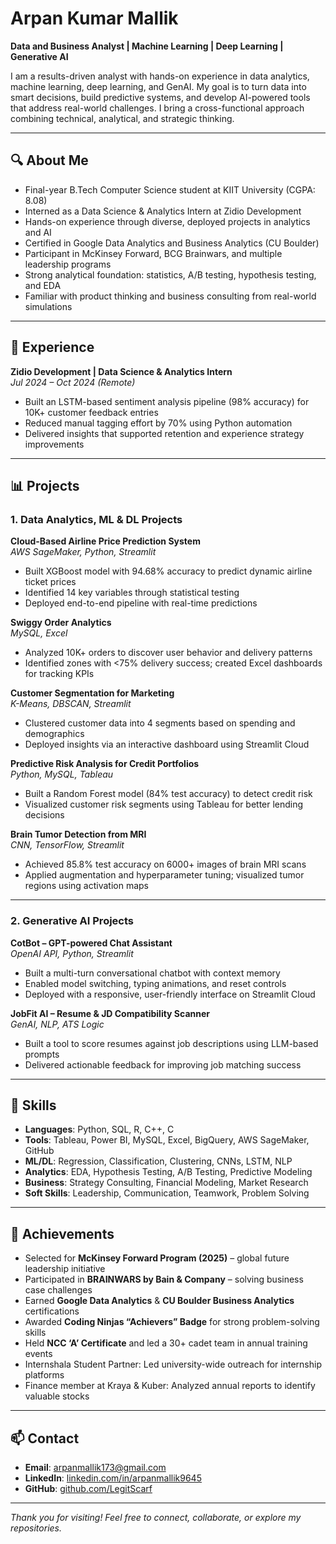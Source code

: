 # Arpan Kumar Mallik

**Data and Business Analyst | Machine Learning | Deep Learning | Generative AI**

I am a results-driven analyst with hands-on experience in data analytics, machine learning, deep learning, and GenAI. My goal is to turn data into smart decisions, build predictive systems, and develop AI-powered tools that address real-world challenges. I bring a cross-functional approach combining technical, analytical, and strategic thinking.

---

## 🔍 About Me

- Final-year B.Tech Computer Science student at KIIT University (CGPA: 8.08)
- Interned as a Data Science & Analytics Intern at Zidio Development
- Hands-on experience through diverse, deployed projects in analytics and AI
- Certified in Google Data Analytics and Business Analytics (CU Boulder)
- Participant in McKinsey Forward, BCG Brainwars, and multiple leadership programs
- Strong analytical foundation: statistics, A/B testing, hypothesis testing, and EDA
- Familiar with product thinking and business consulting from real-world simulations

---

## 💼 Experience

**Zidio Development | Data Science & Analytics Intern**  
*Jul 2024 – Oct 2024 (Remote)*  
- Built an LSTM-based sentiment analysis pipeline (98% accuracy) for 10K+ customer feedback entries  
- Reduced manual tagging effort by 70% using Python automation  
- Delivered insights that supported retention and experience strategy improvements

---

## 📊 Projects

### 1. Data Analytics, ML & DL Projects

**Cloud-Based Airline Price Prediction System**  
*AWS SageMaker, Python, Streamlit*  
- Built XGBoost model with 94.68% accuracy to predict dynamic airline ticket prices  
- Identified 14 key variables through statistical testing  
- Deployed end-to-end pipeline with real-time predictions

**Swiggy Order Analytics**  
*MySQL, Excel*  
- Analyzed 10K+ orders to discover user behavior and delivery patterns  
- Identified zones with <75% delivery success; created Excel dashboards for tracking KPIs

**Customer Segmentation for Marketing**  
*K-Means, DBSCAN, Streamlit*  
- Clustered customer data into 4 segments based on spending and demographics  
- Deployed insights via an interactive dashboard using Streamlit Cloud

**Predictive Risk Analysis for Credit Portfolios**  
*Python, MySQL, Tableau*  
- Built a Random Forest model (84% test accuracy) to detect credit risk  
- Visualized customer risk segments using Tableau for better lending decisions

**Brain Tumor Detection from MRI**  
*CNN, TensorFlow, Streamlit*  
- Achieved 85.8% test accuracy on 6000+ images of brain MRI scans  
- Applied augmentation and hyperparameter tuning; visualized tumor regions using activation maps

---

### 2. Generative AI Projects

**CotBot – GPT-powered Chat Assistant**  
*OpenAI API, Python, Streamlit*  
- Built a multi-turn conversational chatbot with context memory  
- Enabled model switching, typing animations, and reset controls  
- Deployed with a responsive, user-friendly interface on Streamlit Cloud

**JobFit AI – Resume & JD Compatibility Scanner**  
*GenAI, NLP, ATS Logic*  
- Built a tool to score resumes against job descriptions using LLM-based prompts  
- Delivered actionable feedback for improving job matching success

---

## 🧠 Skills

- **Languages**: Python, SQL, R, C++, C  
- **Tools**: Tableau, Power BI, MySQL, Excel, BigQuery, AWS SageMaker, GitHub  
- **ML/DL**: Regression, Classification, Clustering, CNNs, LSTM, NLP  
- **Analytics**: EDA, Hypothesis Testing, A/B Testing, Predictive Modeling  
- **Business**: Strategy Consulting, Financial Modeling, Market Research  
- **Soft Skills**: Leadership, Communication, Teamwork, Problem Solving

---

## 🏅 Achievements

- Selected for **McKinsey Forward Program (2025)** – global future leadership initiative  
- Participated in **BRAINWARS by Bain & Company** – solving business case challenges  
- Earned **Google Data Analytics** & **CU Boulder Business Analytics** certifications  
- Awarded **Coding Ninjas “Achievers” Badge** for strong problem-solving skills  
- Held **NCC ‘A’ Certificate** and led a 30+ cadet team in annual training events  
- Internshala Student Partner: Led university-wide outreach for internship platforms  
- Finance member at Kraya & Kuber: Analyzed annual reports to identify valuable stocks

---

## 📫 Contact

- **Email**: arpanmallik173@gmail.com  
- **LinkedIn**: [linkedin.com/in/arpanmallik9645](https://linkedin.com/in/arpanmallik9645)  
- **GitHub**: [github.com/LegitScarf](https://github.com/LegitScarf)

---

_Thank you for visiting! Feel free to connect, collaborate, or explore my repositories._
